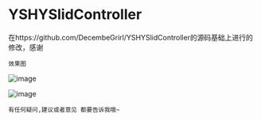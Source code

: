 # YSHYSlidController

在https://github.com/DecembeGrirl/YSHYSlidController的源码基础上进行的修改，感谢

    效果图
![image](https://github.com/feibaichen/LeftSideNav_demo/Sim1.png)

![image](https://github.com/feibaichen/LeftSideNav_demo/Sim2.png)
    
    有任何疑问,建议或者意见 都要告诉我哦~
